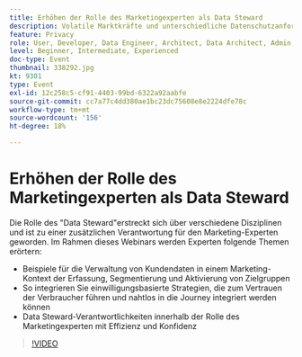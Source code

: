 ```yaml
---
title: Erhöhen der Rolle des Marketingexperten als Data Steward
description: Volatile Marktkräfte und unterschiedliche Datenschutzanforderungen der Verbraucher können für Experten des digitalen Marketings beängstigende Szenarien darstellen. Um Kampagnen auf der richtigen Seite der Vorschriften zu halten, benötigen Marketingteams ihre IT-Kollegen, um einen optimierten Prozess für die zukünftige Überprüfung des Data Governance-Prozesses zu haben - einer Prozess, der im Idealfall jedem ermöglicht, die Regeln für eine verantwortungsvolle Nutzung von Verbraucherdaten zu befolgen und durchzusetzen. Erfahren Sie von Adobe und Scotiabank Digital mehr über die wichtigsten Punkte für ein verantwortungsvolles Daten-Management.
feature: Privacy
role: User, Developer, Data Engineer, Architect, Data Architect, Admin, Leader
level: Beginner, Intermediate, Experienced
doc-type: Event
thumbnail: 338292.jpg
kt: 9301
type: Event
exl-id: 12c258c5-cf91-4403-99bd-6322a92aabfe
source-git-commit: cc7a77c4dd380ae1bc23dc75608e8e2224dfe78c
workflow-type: tm+mt
source-wordcount: '156'
ht-degree: 18%

---
```


# Erhöhen der Rolle des Marketingexperten als Data Steward

Die Rolle des &quot;Data Steward&quot;erstreckt sich über verschiedene Disziplinen und ist zu einer zusätzlichen Verantwortung für den Marketing-Experten geworden. Im Rahmen dieses Webinars werden Experten folgende Themen erörtern:

* Beispiele für die Verwaltung von Kundendaten in einem Marketing-Kontext der Erfassung, Segmentierung und Aktivierung von Zielgruppen
* So integrieren Sie einwilligungsbasierte Strategien, die zum Vertrauen der Verbraucher führen und nahtlos in die Journey integriert werden können
* Data Steward-Verantwortlichkeiten innerhalb der Rolle des Marketingexperten mit Effizienz und Konfidenz

>[!VIDEO](https://video.tv.adobe.com/v/338292/?quality=12&learn=on)
